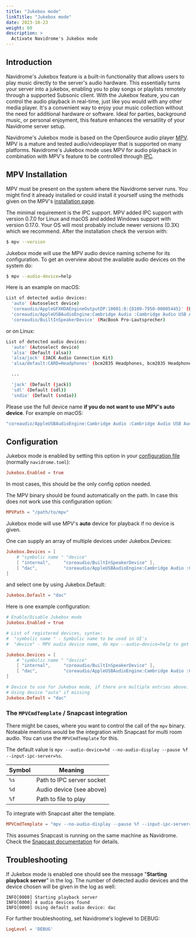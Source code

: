 ```yaml
---
title: "Jukebox mode"
linkTitle: "Jukebox mode"
date: 2023-10-23
weight: 60
description: >
  Activate Navidrome's Jukebox mode
---
```


## Introduction

Navidrome's Jukebox feature is a built-in functionality that allows users to play music directly to the server's audio
hardware. This essentially turns your server into a jukebox, enabling you to play songs or playlists remotely through a
supported Subsonic client. With the Jukebox feature, you can control the audio playback in real-time, just like you
would with any other media player. It's a convenient way to enjoy your music collection without the need for
additional hardware or software. Ideal for parties, background music, or personal enjoyment, this feature enhances
the versatility of your Navidrome server setup.

Navidrome's Jukebox mode is based on the OpenSource audio player [MPV](https://mpv.io/). MPV is a mature and tested
audio/videoplayer that is supported on many platforms. Navidrome's Jukebox mode uses MPV for audio playback in
combination with MPV's feature to be controlled through [IPC](https://mpv.io/manual/master/#json-ipc).

## MPV Installation

MPV must be present on the system where the Navidrome server runs. You might find it already installed or could install
it yourself using the methods given on the MPV's [installation page](https://mpv.io/installation/).

The minimal requirement is the IPC support. MPV added IPC support with version 0.7.0 for Linux and macOS and added
Windows support with version 0.17.0. Your OS will most probably include newer versions (0.3X) which we recommend.
After the installation check the version with:

```sh
$ mpv --version
```

Jukebox mode will use the MPV audio device naming scheme for its configuration. To get an overview about the available
audio devices on the system do:

```sh
$ mpv --audio-device=help
```

Here is an example on macOS:

```sh
List of detected audio devices:
  'auto' (Autoselect device)
  'coreaudio/AppleGFXHDAEngineOutputDP:10001:0:{D109-7950-00005445}' (BenQ EW3270U)
  'coreaudio/AppleUSBAudioEngine:Cambridge Audio :Cambridge Audio USB Audio 1.0:0000:1' (Cambridge Audio USB 1.0 Audio Out)
  'coreaudio/BuiltInSpeakerDevice' (MacBook Pro-Lautsprecher)
```

or on Linux:

```sh
List of detected audio devices:
  'auto' (Autoselect device)
  'alsa' (Default (alsa))
  'alsa/jack' (JACK Audio Connection Kit)
  'alsa/default:CARD=Headphones' (bcm2835 Headphones, bcm2835 Headphones/Default Audio Device)

  ...

  'jack' (Default (jack))
  'sdl' (Default (sdl))
  'sndio' (Default (sndio))
```

Please use the full device name **if you do not want to use MPV's auto device**. For example on macOS:

```sh
"coreaudio/AppleUSBAudioEngine:Cambridge Audio :Cambridge Audio USB Audio 1.0:0000:1"
```

## Configuration

Jukebox mode is enabled by setting this option in your [configuration file](/docs/usage/configuration-options)
(normally `navidrome.toml`):

```toml
Jukebox.Enabled = true
```

In most cases, this should be the only config option needed.

The MPV binary should be found automatically on the path. In case this does not work use this configuration option:

```toml
MPVPath = "/path/to/mpv"
```

Jukebox mode will use MPV's **auto** device for playback if no device is given.

One can supply an array of multiple devices under Jukebox.Devices:

```toml
Jukebox.Devices = [
    # "symbolic name " "device"
    [ "internal",     "coreaudio/BuiltInSpeakerDevice" ],
    [ "dac",          "coreaudio/AppleUSBAudioEngine:Cambridge Audio :Cambridge Audio USB Audio 1.0:0000:1" ]
]
```

and select one by using Jukebox.Default:

```toml
Jukebox.Default = "dac"
```

Here is one example configuration:

```toml
# Enable/Disable Jukebox mode
Jukebox.Enabled = true

# List of registered devices, syntax:
#  "symbolic name " - Symbolic name to be used in UI's
#  "device" - MPV audio device name, do mpv --audio-device=help to get a list

Jukebox.Devices = [
    # "symbolic name " "device"
    [ "internal",     "coreaudio/BuiltInSpeakerDevice" ],
    [ "dac",          "coreaudio/AppleUSBAudioEngine:Cambridge Audio :Cambridge Audio USB Audio 1.0:0000:1" ]
]

# Device to use for Jukebox mode, if there are multiple entries above.
# Using device "auto" if missing
Jukebox.Default = "dac"
```

### The `MPVCmdTemplate` / Snapcast integration

There might be cases, where you want to control the call of the `mpv` binary. Noteable mentions would be the integration with Snapcast
for multi room audio. You can use the `MPVCmdTemplate` for this.

The default value is `mpv --audio-device=%d --no-audio-display --pause %f --input-ipc-server=%s`.

| Symbol | Meaning                   |
| ------ | ------------------------- |
| `%s`   | Path to IPC server socket |
| `%d`   | Audio device (see above)  |
| `%f`   | Path to file to play      |

To integrate with Snapcast alter the template.

```toml
MPVCmdTemplate = "mpv --no-audio-display --pause %f --input-ipc-server=%s --audio-channels=stereo --audio-samplerate=48000 --audio-format=s16 --ao=pcm --ao-pcm-file=/tmp/snapfifo"
```

This assumes Snapcast is running on the same machine as Navidrome. Check the [Snapcast documentation](https://github.com/badaix/snapcast/blob/develop/doc/player_setup.md#mpv) for details.

## Troubleshooting

If Jukebox mode is enabled one should see the message "**Starting playback server**" in the log. The number of detected audio devices and the device chosen will be given in the log as well:

```log
INFO[0000] Starting playback server
INFO[0000] 4 audio devices found
INFO[0000] Using default audio device: dac
```

For further troubleshooting, set Navidrome's loglevel to DEBUG:

```toml
LogLevel = 'DEBUG'
```
